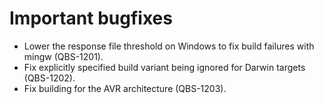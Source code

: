 # Important bugfixes
* Lower the response file threshold on Windows to fix build failures with mingw (QBS-1201).
* Fix explicitly specified build variant being ignored for Darwin targets (QBS-1202).
* Fix building for the AVR architecture (QBS-1203).
